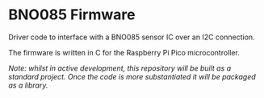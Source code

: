 # BNO085 Firmware

Driver code to interface with a BNO085 sensor IC over an I2C connection.

The firmware is written in C for the Raspberry Pi Pico microcontroller.

*Note: whilst in active development, this repository will be built as a standard project. Once the code is more substantiated it will be packaged as a library.*
